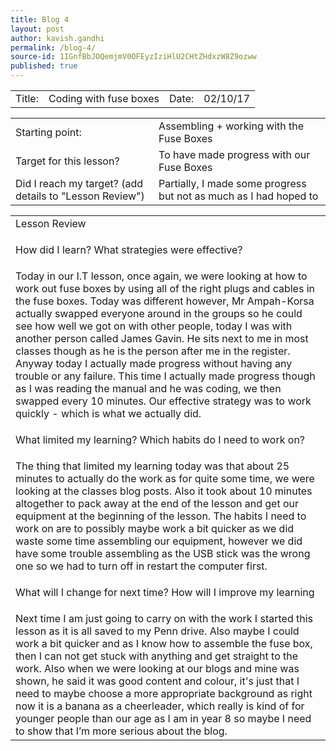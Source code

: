 ```yaml
---
title: Blog 4
layout: post
author: kavish.gandhi
permalink: /blog-4/
source-id: 1IGnfBbJOQemjmV0OFEyzIziHlU2CHtZHdxzW8Z9ozww
published: true
---
```

<table>
  <tr>
    <td> Title:</td>
    <td><div>Coding with fuse boxes</div></td>
    <td>Date:</td>
    <td><div>02/10/17</div></td>
  </tr>
</table>


<table>
  <tr>
    <td>Starting point:</td>
    <td><div>Assembling + working with the Fuse Boxes</div></td>
  </tr>
  <tr>
    <td>Target for this lesson?</td>
    <td><div>To have made progress with our Fuse Boxes</div></td>
  </tr>
  <tr>
    <td>Did I reach my target? 
(add details to "Lesson Review")</td>
    <td><div>Partially, I made some progress but not as much as I had hoped to</div></td>
  </tr>
</table>


<table>
  <tr>
    <td>Lesson Review</td>
  </tr>
  <tr>
    <td><p>How did I learn? What strategies were effective? </p></td>
  </tr>
  <tr>
    <td><div>Today in our I.T lesson, once again, we were looking at how to work out fuse boxes by using all of the right plugs and cables in the fuse boxes. Today was different however, Mr Ampah-Korsa actually swapped everyone around in the groups so he could see how well we got on with other people, today I was with another person called James Gavin. He sits next to me in most classes though as he is the person after me in the register. Anyway today I actually made progress without having any trouble or any failure. This time I actually made progress though as I was reading the manual and he was coding, we then swapped every 10 minutes. Our effective strategy was to work quickly - which is what we actually did.</div></td>
  </tr>
  <tr>
    <td><p>What limited my learning? Which habits do I need to work on? </p></td>
  </tr>
  <tr>
    <td><div>The thing that limited my learning today was that about 25 minutes to actually do the work as for quite some time, we were looking at the classes blog posts. Also it took about 10 minutes altogether to pack away at the end of the lesson and get our equipment at the beginning of the lesson. The habits I need to work on are to possibly maybe work a bit quicker as we did waste some time assembling our equipment, however we did have some trouble assembling as the USB stick was the wrong one so we had to turn off in restart the computer first.</div></td>
  </tr>
  <tr>
    <td><p>What will I change for next time? How will I improve my learning</p></td>
  </tr>
  <tr>
    <td><div>Next time I am just going to carry on with the work I started this lesson as it is all saved to my Penn drive. Also maybe I could work a bit quicker and as I know how to assemble the fuse box, then I can not get stuck with anything and get straight to the work. Also when we were looking at our blogs and mine was shown, he said it was good content and colour, it's just that I need to maybe choose a more appropriate background as right now it is a banana as a cheerleader, which really is kind of for younger people than our age as I am in year 8 so maybe I need to show that I’m more serious about the blog.</div></td>
  </tr>
</table>


